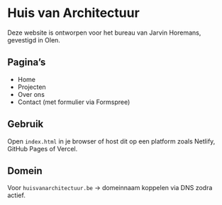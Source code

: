# Huis van Architectuur

Deze website is ontworpen voor het bureau van Jarvin Horemans, gevestigd in Olen.

## Pagina’s
- Home
- Projecten
- Over ons
- Contact (met formulier via Formspree)

## Gebruik
Open `index.html` in je browser of host dit op een platform zoals Netlify, GitHub Pages of Vercel.

## Domein
Voor `huisvanarchitectuur.be` → domeinnaam koppelen via DNS zodra actief.
